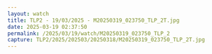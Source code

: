 ```yaml
---
layout: watch
title: TLP2 - 19/03/2025 - M20250319_023750_TLP_2T.jpg
date: 2025-03-19 02:37:50
permalink: /2025/03/19/watch/M20250319_023750_TLP_2
capture: TLP2/2025/202503/20250318/M20250319_023750_TLP_2T.jpg
---
```

